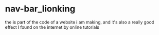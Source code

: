 # nav-bar_lionking
the is part of the code of a website i am making, and it's also a really good effect I found on the internet by online tutorials
